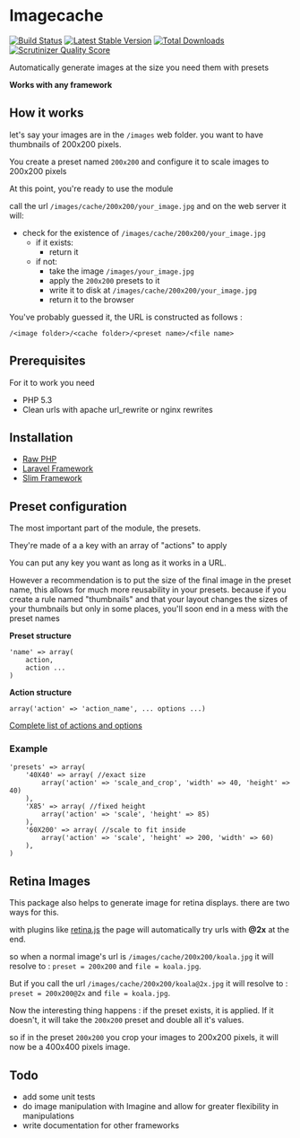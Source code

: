 # Imagecache
[![Build Status](http://img.shields.io/travis/onigoetz/imagecache.svg?style=flat)](https://travis-ci.org/onigoetz/imagecache)
[![Latest Stable Version](http://img.shields.io/packagist/v/onigoetz/imagecache.svg?style=flat)](https://packagist.org/packages/onigoetz/imagecache)
[![Total Downloads](http://img.shields.io/packagist/dt/onigoetz/imagecache.svg?style=flat)](https://packagist.org/packages/onigoetz/imagecache)
[![Scrutinizer Quality Score](http://img.shields.io/scrutinizer/g/onigoetz/imagecache.svg?style=flat)](https://scrutinizer-ci.com/g/onigoetz/imagecache/)

Automatically generate images at the size you need them with presets

__Works with any framework__

## How it works

let's say your images are in the `/images` web folder. you want to have thumbnails of 200x200 pixels.

You create a preset named `200x200` and configure it to scale images to 200x200 pixels

At this point, you're ready to use the module

call the url `/images/cache/200x200/your_image.jpg` and on the web server it will:

- check for the existence of `/images/cache/200x200/your_image.jpg`
  - if it exists:
    - return it
  - if not:
    - take the image `/images/your_image.jpg`
    - apply the `200x200` presets to it
    - write it to disk at `/images/cache/200x200/your_image.jpg`
    - return it to the browser

You've probably guessed it, the URL is constructed as follows :

`/<image folder>/<cache folder>/<preset name>/<file name>`

## Prerequisites
For it to work you need

- PHP 5.3
- Clean urls with apache url_rewrite or nginx rewrites

## Installation

- [Raw PHP](http://github.com/onigoetz/imagecache/tree/master/docs/raw.md)
- [Laravel Framework](http://github.com/onigoetz/imagecache/tree/master/docs/laravel.md)
- [Slim Framework](http://github.com/onigoetz/imagecache/tree/master/docs/slim.md)

## Preset configuration

The most important part of the module, the presets.

They're made of a a key with an array of "actions" to apply

You can put any key you want as long as it works in a URL.

However a recommendation is to put the size of the final image in the preset name,
this allows for much more reusability in your presets. because if you create a rule named "thumbnails"
and that your layout changes the sizes of your thumbnails but only in some places, you'll soon end in a mess with the preset names

__Preset structure__

	'name' => array(
    	action,
    	action ...
	)

__Action structure__

	array('action' => 'action_name', ... options ...)

[Complete list of actions and options](http://github.com/onigoetz/imagecache/tree/master/docs/actions.md)

### Example

	'presets' => array(
	    '40X40' => array( //exact size
	        array('action' => 'scale_and_crop', 'width' => 40, 'height' => 40)
	    ),
	    'X85' => array( //fixed height
	        array('action' => 'scale', 'height' => 85)
	    ),
	    '60X200' => array( //scale to fit inside
	        array('action' => 'scale', 'height' => 200, 'width' => 60)
	    ),
	)

## Retina Images

This package also helps to generate image for retina displays. there are two ways for this.

with plugins like [retina.js](http://retinajs.com/) the page will automatically try urls with __@2x__ at the end.

so when a normal image's url is `/images/cache/200x200/koala.jpg` it will resolve to : `preset = 200x200` and `file = koala.jpg`.

But if you call the url `/images/cache/200x200/koala@2x.jpg` it will resolve to : `preset = 200x200@2x` and `file = koala.jpg`.

Now the interesting thing happens : if the preset exists, it is applied. If it doesn't, it will take the `200x200` preset and double all it's values.

so if in the preset `200x200` you crop your images to 200x200 pixels, it will now be a 400x400 pixels image.

## Todo

- add some unit tests
- do image manipulation with Imagine and allow for greater flexibility in manipulations
- write documentation for other frameworks


